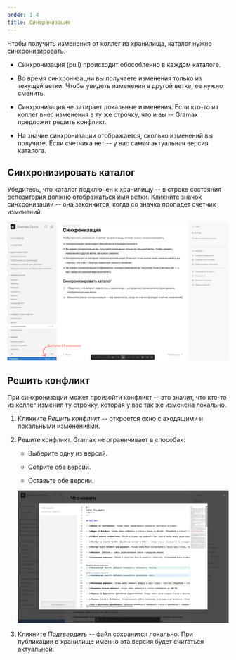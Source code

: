 ```yaml
---
order: 1.4
title: Синхронизация
---
```


Чтобы получить изменения от коллег из хранилища, каталог нужно синхронизировать.

-  Синхронизация (pull) происходит обособленно в каждом каталоге.

-  Во время синхронизации вы получаете изменения только из текущей ветки. Чтобы увидеть изменения в другой ветке, ее нужно сменить.

-  Синхронизация не затирает локальные изменения. Если кто-то из коллег внес изменения в ту же строчку, что и вы -- Gramax предложит решить конфликт.

-  На значке синхронизации отображается, сколько изменений вы получите. Если счетчика нет -- у вас самая актуальная версия каталога.

## Синхронизировать каталог

Убедитесь, что каталог подключен к хранилищу -- в строке состояния репозитория должно отображаться имя ветки. Кликните значок синхронизации -- она закончится, когда со значка пропадет счетчик изменений.

![](./sync.png)

## Решить конфликт

При синхронизации может произойти конфликт -- это значит, что кто-то из коллег изменил ту строчку, которая у вас так же изменена локально.

1. Кликните *Решить конфликт* -- откроется окно с входящими и локальными изменениями.

2. Решите конфликт. Gramax не ограничивает в способах:

   -  Выберите одну из версий.

   -  Сотрите обе версии.

   -  Оставьте обе версии.

   ![](./sync-2.png)

3. Кликните *Подтвердить* -- файл сохранится локально. При публикации в хранилище именно эта версия будет считаться актуальной.